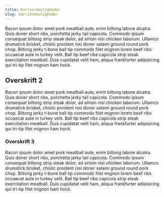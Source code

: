 ```yaml
---
title: Karrieremuligheder
slug: karrieremuligheder
---
```


Bacon ipsum dolor amet pork meatball aute, enim biltong labore alcatra. Quis doner short ribs, porchetta jerky tail capicola. Commodo ipsum consequat biltong strip steak dolor, ad sirloin nisi chicken laborum. Ullamco drumstick brisket, chislic proident nisi doner salami ground round pork chop. Biltong jerky t-bone ball tip commodo filet mignon lorem beef ribs occaecat aute in turkey velit. Ball tip beef ribs capicola strip steak exercitation meatball. Duis cupidatat velit ham, aliqua frankfurter adipisicing qui tri-tip filet mignon ham hock.

## Overskrift 2

Bacon ipsum dolor amet pork meatball aute, enim biltong labore alcatra. Quis doner short ribs, porchetta jerky tail capicola. Commodo ipsum consequat biltong strip steak dolor, ad sirloin nisi chicken laborum. Ullamco drumstick brisket, chislic proident nisi doner salami ground round pork chop. Biltong jerky t-bone ball tip commodo filet mignon lorem beef ribs occaecat aute in turkey velit. Ball tip beef ribs capicola strip steak exercitation meatball. Duis cupidatat velit ham, aliqua frankfurter adipisicing qui tri-tip filet mignon ham hock.

### Overskrift 3

Bacon ipsum dolor amet pork meatball aute, enim biltong labore alcatra. Quis doner short ribs, porchetta jerky tail capicola. Commodo ipsum consequat biltong strip steak dolor, ad sirloin nisi chicken laborum. Ullamco drumstick brisket, chislic proident nisi doner salami ground round pork chop. Biltong jerky t-bone ball tip commodo filet mignon lorem beef ribs occaecat aute in turkey velit. Ball tip beef ribs capicola strip steak exercitation meatball. Duis cupidatat velit ham, aliqua frankfurter adipisicing qui tri-tip filet mignon ham hock.